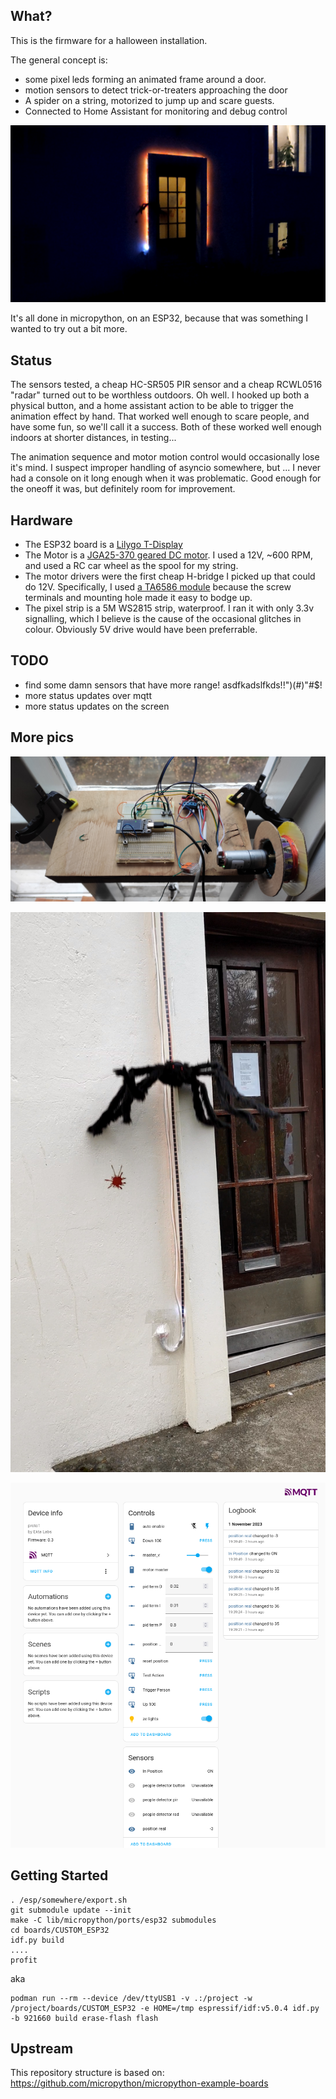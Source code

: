 ## What?
This is the firmware for a halloween installation.

The general concept is:
* some pixel leds forming an animated frame around a door.
* motion sensors to detect trick-or-treaters approaching the door
* A spider on a string, motorized to jump up and scare guests. 
* Connected to Home Assistant for monitoring and debug control

[![Preview of demo video](pics/snap-spider-dark-2023.mp4.png)](pics/spider-dark-2023.mp4 "Video of basic operation...")

It's all done in micropython, on an ESP32, because that was something I wanted to try out a bit more.

## Status
The sensors tested, a cheap HC-SR505 PIR sensor and a cheap RCWL0516 "radar" turned out to be worthless outdoors.  Oh well.  I hooked up both a physical button, and a home assistant action to be able to trigger the animation effect by hand.  That worked well enough to scare people, and have some fun, so we'll call it a success. Both of these worked well enough indoors at shorter distances, in testing...

The animation sequence and motor motion control would occasionally lose it's mind.  I suspect improper handling of asyncio somewhere, but ... I never had a console on it long enough when it was problematic.  Good enough for the oneoff it was, but definitely room for improvement.

## Hardware
* The ESP32 board is a [Lilygo T-Display](https://www.lilygo.cc/products/lilygo%C2%AE-ttgo-t-display-1-14-inch-lcd-esp32-control-board)
* The Motor is a [JGA25-370 geared DC motor](https://www.aliexpress.com/item/1005003027339568.html). I used a 12V, ~600 RPM, and used a RC car wheel as the spool for my string.
* The motor drivers were the first cheap H-bridge I picked up that could do 12V. Specifically, I used [a TA6586 module](https://www.aliexpress.com/item/4001144312530.html) because the screw terminals and mounting hole made it easy to bodge up.
* The pixel strip is a 5M WS2815 strip, waterproof.  I ran it with only 3.3v signalling, which I believe is the cause of the occasional glitches in colour.  Obviously 5V drive would have been preferrable.


## TODO
* find some damn sensors that have more range! asdfkadslfkds!!")(#)"#$!
* more status updates over mqtt
* more status updates on the screen

## More pics

![Controller setup](pics/control-setup_s.jpg)

[![Snap from daylight video](pics/snap-spider-daylight-2023.png)](pics/daylight-spider.mp4)

![Home Assistant options](pics/hass-controls.png)


## Getting Started
```
. /esp/somewhere/export.sh
git submodule update --init
make -C lib/micropython/ports/esp32 submodules
cd boards/CUSTOM_ESP32
idf.py build
....
profit
```
aka
```
podman run --rm --device /dev/ttyUSB1 -v .:/project -w /project/boards/CUSTOM_ESP32 -e HOME=/tmp espressif/idf:v5.0.4 idf.py -b 921660 build erase-flash flash
```


## Upstream
This repository structure is based on: https://github.com/micropython/micropython-example-boards


